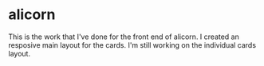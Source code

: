 # alicorn
This is the work that I've done for the front end of alicorn.
I created an resposive main layout for the cards. 
I'm still working on the individual cards layout.
